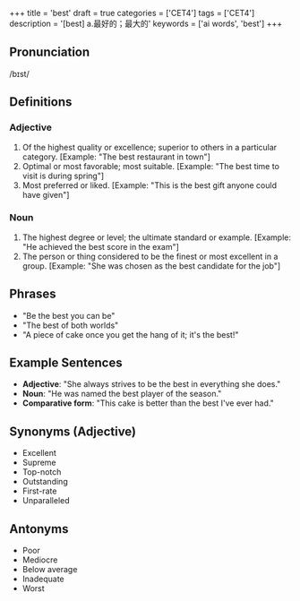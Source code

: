 +++
title = 'best'
draft = true
categories = ['CET4']
tags = ['CET4']
description = '[best] a.最好的；最大的'
keywords = ['ai words', 'best']
+++

## Pronunciation
/bɪst/

## Definitions
### Adjective
1. Of the highest quality or excellence; superior to others in a particular category. [Example: "The best restaurant in town"]
2. Optimal or most favorable; most suitable. [Example: "The best time to visit is during spring"]
3. Most preferred or liked. [Example: "This is the best gift anyone could have given"]

### Noun
1. The highest degree or level; the ultimate standard or example. [Example: "He achieved the best score in the exam"]
2. The person or thing considered to be the finest or most excellent in a group. [Example: "She was chosen as the best candidate for the job"]

## Phrases
- "Be the best you can be"
- "The best of both worlds"
- "A piece of cake once you get the hang of it; it's the best!"

## Example Sentences
- **Adjective**: "She always strives to be the best in everything she does."
- **Noun**: "He was named the best player of the season."
- **Comparative form**: "This cake is better than the best I've ever had."

## Synonyms (Adjective)
- Excellent
- Supreme
- Top-notch
- Outstanding
- First-rate
- Unparalleled

## Antonyms
- Poor
- Mediocre
- Below average
- Inadequate
- Worst
